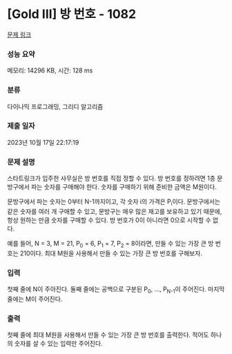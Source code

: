 # [Gold III] 방 번호 - 1082 

[문제 링크](https://www.acmicpc.net/problem/1082) 

### 성능 요약

메모리: 14296 KB, 시간: 128 ms

### 분류

다이나믹 프로그래밍, 그리디 알고리즘

### 제출 일자

2023년 10월 17일 22:17:19

### 문제 설명

<p>스타트링크가 입주한 사무실은 방 번호를 직접 정할 수 있다. 방 번호를 정하려면 1층 문방구에서 파는 숫자를 구매해야 한다. 숫자를 구매하기 위해 준비한 금액은 M원이다.</p>

<p>문방구에서 파는 숫자는 0부터 N-1까지이고, 각 숫자 i의 가격은 P<sub>i</sub>이다. 문방구에서는 같은 숫자를 여러 개 구매할 수 있고, 문방구는 매우 많은 재고를 보유하고 있기 때문에, 항상 원하는 만큼 숫자를 구매할 수 있다. 방 번호가 0이 아니라면 0으로 시작할 수 없다.</p>

<p>예를 들어, N = 3, M = 21, P<sub>0</sub> = 6, P<sub>1</sub> = 7, P<sub>2</sub> = 8이라면, 만들 수 있는 가장 큰 방 번호는 210이다. 최대 M원을 사용해서 만들 수 있는 가장 큰 방 번호를 구해보자.</p>

### 입력 

 <p>첫째 줄에 N이 주아진다. 둘째 줄에는 공백으로 구분된 P<sub>0</sub>, ..., P<sub>N-1</sub>이 주어진다. 마지막 줄에는 M이 주어진다.</p>

### 출력 

 <p>첫째 줄에 최대 M원을 사용해서 만들 수 있는 가장 큰 방 번호를 출력한다. 적어도 하나의 숫자를 살 수 있는 입력만 주어진다.</p>

